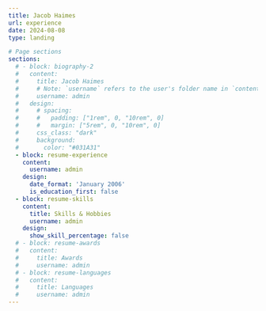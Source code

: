 ```yaml
---
title: Jacob Haimes
url: experience
date: 2024-08-08
type: landing

# Page sections
sections:
  # - block: biography-2
  #   content:
  #     title: Jacob Haimes
  #     # Note: `username` refers to the user's folder name in `content/authors/`
  #     username: admin
  #   design:
  #     # spacing:
  #     #   padding: ["1rem", 0, "10rem", 0]
  #     #   margin: ["5rem", 0, "10rem", 0]
  #     css_class: "dark"
  #     background:
  #       color: "#031A31"
  - block: resume-experience
    content:
      username: admin
    design:
      date_format: 'January 2006'
      is_education_first: false
  - block: resume-skills
    content:
      title: Skills & Hobbies
      username: admin
    design:
      show_skill_percentage: false
  # - block: resume-awards
  #   content:
  #     title: Awards
  #     username: admin
  # - block: resume-languages
  #   content:
  #     title: Languages
  #     username: admin
---
```

